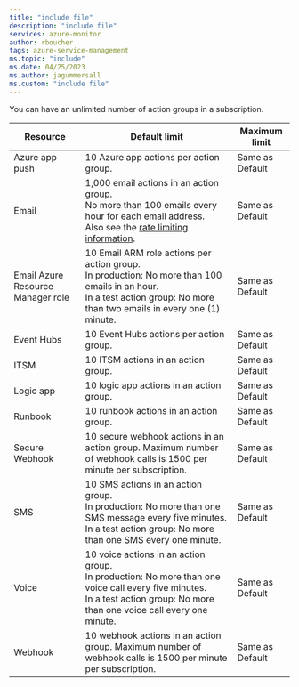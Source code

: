 ```yaml
---
title: "include file" 
description: "include file" 
services: azure-monitor
author: rboucher
tags: azure-service-management
ms.topic: "include"
ms.date: 04/25/2023
ms.author: jagummersall
ms.custom: "include file"
---
```

You can have an unlimited number of action groups in a subscription.

|Resource |Default limit |Maximum limit |
|--- |--- |--- |
|Azure app push |10 Azure app actions per action group. |Same as Default |
|Email |1,000 email actions in an action group.<br>No more than 100 emails every hour for each email address.<br>Also see the [rate limiting information](../articles/azure-monitor/alerts/alerts-rate-limiting.md). |Same as Default |
|Email Azure Resource Manager role |10 Email ARM role actions per action group.<br>In production: No more than 100 emails in an hour.<br>In a test action group: No more than two emails in every one (1) minute. |Same as Default |
|Event Hubs |10 Event Hubs actions per action group. |Same as Default |
|ITSM |10 ITSM actions in an action group. |Same as Default |
|Logic app |10 logic app actions in an action group. |Same as Default |
|Runbook |10 runbook actions in an action group. |Same as Default |
|Secure Webhook |10 secure webhook actions in an action group.  Maximum number of webhook calls is 1500 per minute per subscription. |Same as Default |
|SMS |10 SMS actions in an action group.<br>In production: No more than one SMS message every five minutes.<br>In a test action group: No more than one SMS every one minute.|Same as Default |
|Voice |10 voice actions in an action group.<br>In production: No more than one voice call every five minutes.<br>In a test action group: No more than one voice call every one minute.|Same as Default |
|Webhook |10 webhook actions in an action group.  Maximum number of webhook calls is 1500 per minute per subscription. |Same as Default |
